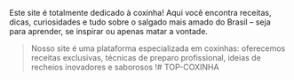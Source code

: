 Este site é totalmente dedicado à coxinha! Aqui você encontra receitas, dicas, curiosidades e tudo sobre o salgado mais amado do Brasil – seja para aprender, se inspirar ou apenas matar a vontade.
> Nosso site é uma plataforma especializada em coxinhas: oferecemos receitas exclusivas, técnicas de preparo profissional, ideias de recheios inovadores e saborosos !# TOP-COXINHA
